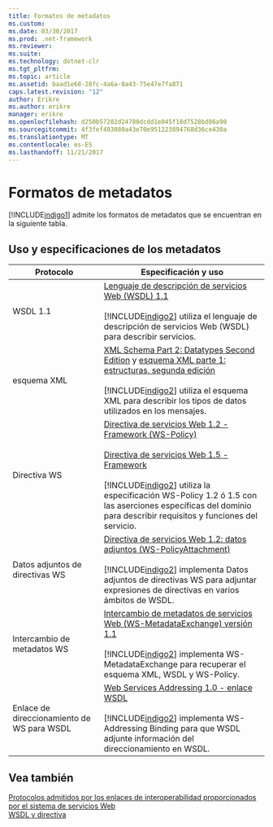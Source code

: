 ```yaml
---
title: Formatos de metadatos
ms.custom: 
ms.date: 03/30/2017
ms.prod: .net-framework
ms.reviewer: 
ms.suite: 
ms.technology: dotnet-clr
ms.tgt_pltfrm: 
ms.topic: article
ms.assetid: baad1e68-28fc-4a6a-8a43-75e47e7fa871
caps.latest.revision: "12"
author: Erikre
ms.author: erikre
manager: erikre
ms.openlocfilehash: d250b57282d24780dcdd1e045f18d7528bd86a90
ms.sourcegitcommit: 4f3fef493080a43e70e951223894768d36ce430a
ms.translationtype: MT
ms.contentlocale: es-ES
ms.lasthandoff: 11/21/2017
---
```

# <a name="metadata-formats"></a>Formatos de metadatos
[!INCLUDE[indigo1](../../../../includes/indigo1-md.md)] admite los formatos de metadatos que se encuentran en la siguiente tabla.  
  
## <a name="metadata-specifications-and-usage"></a>Uso y especificaciones de los metadatos  
  
|Protocolo|Especificación y uso|  
|--------------|-----------------------------|  
|WSDL 1.1|[Lenguaje de descripción de servicios Web (WSDL) 1.1](http://go.microsoft.com/fwlink/?LinkId=94859)<br /><br /> [!INCLUDE[indigo2](../../../../includes/indigo2-md.md)] utiliza el lenguaje de descripción de servicios Web (WSDL) para describir servicios.|  
|esquema XML|[XML Schema Part 2: Datatypes Second Edition](http://go.microsoft.com/fwlink/?LinkId=94861) y [esquema XML parte 1: estructuras, segunda edición](http://go.microsoft.com/fwlink/?LinkId=94862)<br /><br /> [!INCLUDE[indigo2](../../../../includes/indigo2-md.md)] utiliza el esquema XML para describir los tipos de datos utilizados en los mensajes.|  
|Directiva WS|[Directiva de servicios Web 1.2 - Framework (WS-Policy)](http://go.microsoft.com/fwlink/?LinkId=94864)<br /><br /> [Directiva de servicios Web 1.5 - Framework](http://go.microsoft.com/fwlink/?LinkId=94865)<br /><br /> [!INCLUDE[indigo2](../../../../includes/indigo2-md.md)] utiliza la especificación WS-Policy 1.2 ó 1.5 con las aserciones específicas del dominio para describir requisitos y funciones del servicio.|  
|Datos adjuntos de directivas WS|[Directiva de servicios Web 1.2: datos adjuntos (WS-PolicyAttachment)](http://go.microsoft.com/fwlink/?LinkId=94866)<br /><br /> [!INCLUDE[indigo2](../../../../includes/indigo2-md.md)] implementa Datos adjuntos de directivas WS para adjuntar expresiones de directivas en varios ámbitos de WSDL.|  
|Intercambio de metadatos WS|[Intercambio de metadatos de servicios Web (WS-MetadataExchange) versión 1.1](http://go.microsoft.com/fwlink/?LinkId=94868)<br /><br /> [!INCLUDE[indigo2](../../../../includes/indigo2-md.md)] implementa WS-MetadataExchange para recuperar el esquema XML, WSDL y WS-Policy.|  
|Enlace de direccionamiento de WS para WSDL|[Web Services Addressing 1.0 - enlace WSDL](http://go.microsoft.com/fwlink/?LinkId=94869)<br /><br /> [!INCLUDE[indigo2](../../../../includes/indigo2-md.md)] implementa WS-Addressing Binding para que WSDL adjunte información del direccionamiento en WSDL.|  
  
## <a name="see-also"></a>Vea también  
 [Protocolos admitidos por los enlaces de interoperabilidad proporcionados por el sistema de servicios Web](../../../../docs/framework/wcf/feature-details/web-services-protocols-supported-by-system-provided-interoperability-bindings.md)  
 [WSDL y directiva](../../../../docs/framework/wcf/feature-details/wsdl-and-policy.md)
